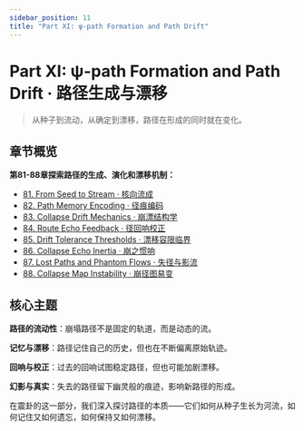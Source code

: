 ```yaml
---
sidebar_position: 11
title: "Part XI: ψ-path Formation and Path Drift"
---
```


# Part XI: ψ-path Formation and Path Drift · 路径生成与漂移

> 从种子到流动，从确定到漂移，路径在形成的同时就在变化。

## 章节概览

**第81-88章探索路径的生成、演化和漂移机制：**

- [81. From Seed to Stream · 核向流成](chapter-081-seed-to-stream.md)
- [82. Path Memory Encoding · 径痕编码](chapter-082-path-memory-encoding.md)
- [83. Collapse Drift Mechanics · 崩漂结构学](chapter-083-collapse-drift-mechanics.md)
- [84. Route Echo Feedback · 径回响校正](chapter-084-route-echo-feedback.md)
- [85. Drift Tolerance Thresholds · 漂移容限临界](chapter-085-drift-tolerance-thresholds.md)
- [86. Collapse Echo Inertia · 崩之惯响](chapter-086-collapse-echo-inertia.md)
- [87. Lost Paths and Phantom Flows · 失径与影流](chapter-087-lost-paths-phantom-flows.md)
- [88. Collapse Map Instability · 崩径图易变](chapter-088-collapse-map-instability.md)

## 核心主题

**路径的流动性**：崩塌路径不是固定的轨道，而是动态的流。

**记忆与漂移**：路径记住自己的历史，但也在不断偏离原始轨迹。

**回响与校正**：过去的回响试图稳定路径，但也可能加剧漂移。

**幻影与真实**：失去的路径留下幽灵般的痕迹，影响新路径的形成。

在震卦的这一部分，我们深入探讨路径的本质——它们如何从种子生长为河流，如何记住又如何遗忘，如何保持又如何漂移。
